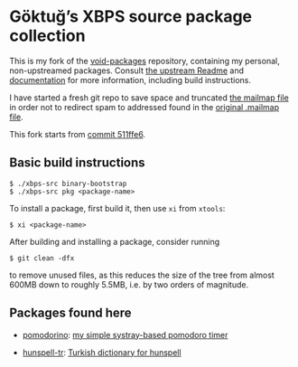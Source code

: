 # Göktuğ’s XBPS source package collection

This is my fork of the [void-packages] repository, containing my
personal, non-upstreamed packages. Consult [the upstream Readme] and
[documentation] for more information, including build instructions.

[void-packages]: https://github.com/void-linux/void-packages/
[the upstream Readme]: ./Readme_upstream.markdown
[documentation]: ./Manual.md

I have started a fresh git repo to save space and truncated [the
mailmap file](./.mailmap) in order not to redirect spam to addressed
found in the [original .mailmap
file](https://github.com/void-linux/void-packages/blob/master/.mailmap).

This fork starts from [commit 511ffe6].

[commit 511ffe6]: https://github.com/void-linux/void-packages/commit/511ffe6071009c1e6c9a3463c1b1f7a327189e4c

## Basic build instructions

    $ ./xbps-src binary-bootstrap
    $ ./xbps-src pkg <package-name>

To install a package, first build it, then use `xi` from `xtools`:

    $ xi <package-name>

After building and installing a package, consider running

    $ git clean -dfx

to remove unused files, as this reduces the size of the tree from
almost 600MB down to roughly 5.5MB, i.e. by two orders of magnitude.

## Packages found here

- [pomodorino](./srcpkgs/pomodorino): [my simple systray-based
  pomodoro timer](https://gkayaalp.com/pomodorino.html)

- [hunspell-tr](./srcpkgs/hunspell-tr): [Turkish dictionary for
  hunspell](https://code.google.com/archive/p/tr-spell/)
